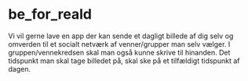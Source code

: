 # be_for_reald
 Vi vil gerne lave en app der kan sende et dagligt billede af dig selv og omverden til et socialt netværk af venner/grupper man selv vælger. 
 I gruppen/vennekredsen skal man også kunne skrive til hinanden. 
 Det tidspunkt man skal tage billedet på, skal ske på et tilfældigt tidspunkt af dagen.

